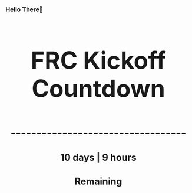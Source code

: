 ### Hello There👋

<!---START-TIMER--->
<h3 align='center' style='font-size: 64px;'>FRC Kickoff Countdown</h3>
<h3 align='center' style='font-size: 30px;'>----------------------------------</h3>
<h3 align='center' style='font-size: 25px;'>10 days | 9 hours</h3>
<h3 align='center' style='font-size: 25px;'>Remaining</h3>
<!---END-TIMER--->
